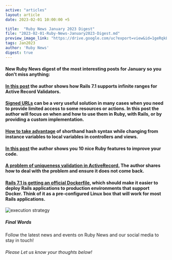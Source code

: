 ```yaml
---
active: "articles"
layout: article
date: 2023-02-01 10:00:00 +5

title:  "Ruby News January 2023 Digest"
file: "2023-02-01-Ruby-News-January2023-Digest.md"
preview_image_link: "https://drive.google.com/uc?export=view&id=1geRqkLh_l9SfFpkji0RrWzFYNQ8Os6Z-"
tags: Jan2023
author: 'Ruby News'
digest: true
---
```


#### New Ruby News digest of the most interesting posts for January so you don't miss anything:
#### [In this post](https://blog.kiprosh.com/rails-7-supports-infinite-ranges-for-active-record-validators/) the author shows how Rails 7.1 supports infinite ranges for Active Record Validators.

#### [Signed URLs](https://kukicola.io/posts/signed-urls-with-ruby/) can be a very useful solution in many cases when you need to provide limited access to some resources or actions. In this post the author will focus on when and how to use them in Ruby, with Rails, or by providing a custom implementation.

#### [How to take advantage](https://allaboutcoding.ghinda.com/refactoring-instance-variables-to-local-variables-in-rails-controllers) of shorthand hash syntax while changing from instance variables to local variables in controllers and views.

#### [In this post](https://dev.to/behrjozef/jozef-behr-10-ruby-tricks-to-improve-your-code-or-not-6kc) the author shows you 10 nice Ruby features to improve your code.

#### [A problem of uniqueness validation in ActiveRecord.](https://evgeniydemin.medium.com/uniqueness-validation-does-not-work-since-the-beginning-of-ruby-on-rails-57f129c58576) The author shares how to deal with the problem and ensure it does not come back.

#### [Rails 7.1 is getting an official Dockerfile](https://fly.io/ruby-dispatch/rails-on-docker/), which should make it easier to deploy Rails applications to production environments that support Docker. Think of it as a pre-configured Linux box that will work for most Rails applications.

![execution strategy](https://drive.google.com/uc?export=view&id=1B3BICquoY3l7GZjtTe1IYCY9ScMYtnzA)
##### Final Words

Follow the latest news and events on Ruby News and our social media to stay in touch!

###### Please Let us know your thoughts below!

